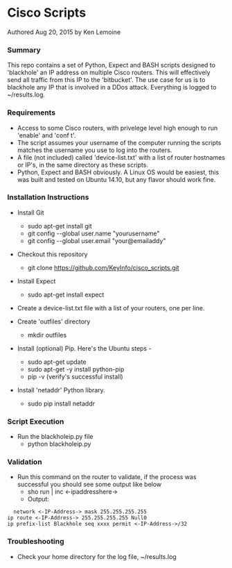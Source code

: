 # Cisco Scripts

Authored Aug 20, 2015 by Ken Lemoine

### Summary

This repo contains a set of Python, Expect and BASH scripts designed to 'blackhole' an IP address on multiple Cisco routers.  This will effectively send all traffic from this IP to the 'bitbucket'.  The use case for us is to blackhole any IP that is involved in a DDos attack.  Everything is logged to ~/results.log. 

### Requirements

* Access to some Cisco routers, with privelege level high enough to run 'enable' and 'conf t'.
* The script assumes your username of the computer running the scripts matches the username you use to log into the routers.
* A file (not included) called 'device-list.txt' with a list of router hostnames or IP's, in the same directory as these scripts.
* Python, Expect and BASH obviously.  A Linux OS would be easiest, this was built and tested on Ubuntu 14.10, but any flavor should work fine.


### Installation Instructions

* Install Git
  * sudo apt-get install git
  * git config --global user.name "yourusername"
  * git config --global user.email "your@emailaddy"

* Checkout this repository
  * git clone https://github.com/KeyInfo/cisco_scripts.git 

* Install Expect
  * sudo apt-get install expect

* Create a device-list.txt file with a list of your routers, one per line.

* Create 'outfiles' directory
  * mkdir outfiles 

* Install (optional) Pip. Here's the Ubuntu steps -
  * sudo apt-get update
  * sudo apt-get -y install python-pip
  * pip -v  (verify's successful install)

* Install 'netaddr' Python library. 
  * sudo pip install netaddr

### Script Execution

* Run the blackholeip.py file
  * python blackholeip.py

### Validation

* Run this command on the router to validate, if the process was successful you should see some output like below
  * sho run | inc <-ipaddresshere->
  * Output:
``` 
  network <-IP-Address-> mask 255.255.255.255
ip route <-IP-Address-> 255.255.255.255 Null0
ip prefix-list Blackhole seq xxxx permit <-IP-Address->/32
```

### Troubleshooting

* Check your home directory for the log file, ~/results.log
